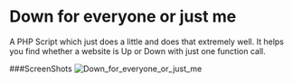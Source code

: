 # Down for everyone or just me

A PHP Script which just does a little and does that extremely well. It helps you find whether a website is Up or Down with just one function call.

###ScreenShots
![Down_for_everyone_or_just_me](https://raw.githubusercontent.com/amarlearning/Down_for_everyone_or_just_me/master/img/down.jpg)
